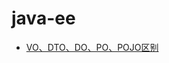# java-ee

- [VO、DTO、DO、PO、POJO区别](https://blog.csdn.net/JokerLJG/article/details/119656022?spm=1001.2101.3001.6650.12&utm_medium=distribute.pc_relevant.none-task-blog-2%7Edefault%7EBlogCommendFromBaidu%7ERate-12-119656022-blog-125708778.pc_relevant_multi_platform_whitelistv3&depth_1-utm_source=distribute.pc_relevant.none-task-blog-2%7Edefault%7EBlogCommendFromBaidu%7ERate-12-119656022-blog-125708778.pc_relevant_multi_platform_whitelistv3&utm_relevant_index=13)